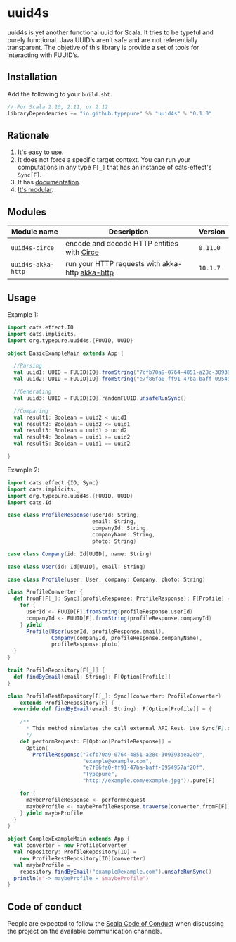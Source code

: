 # uuid4s

uuid4s is yet another functional uuid for Scala. It tries to be typeful and purely functional. Java UUID’s aren’t  safe  and are not referentially transparent. The objetive of this library is provide a set of tools for interacting with FUUID’s.
## Installation

Add the following to your `build.sbt`.

```scala
// For Scala 2.10, 2.11, or 2.12
libraryDependencies += "io.github.typepure" %% "uuid4s" % "0.1.0"
```

## Rationale

1. It's easy to use.
3. It does not force a specific target context. You can run your computations in any type `F[_]` that has an instance of cats-effect's `Sync[F]`.
4. It has [documentation][docs].
5. [It's modular](#modules).

[docs]: https://typepure.github.io/uuid4s/
[circe]: http://circe.io
[akka-http]: https://doc.akka.io/docs/akka-http/current/index.html?language=scala

## Modules

| Module name          | Description                                                  | Version  |
| -------------------- | ------------------------------------------------------------ | -------- |
| `uuid4s-circe`       | encode and decode HTTP entities with [Circe][circe]          | `0.11.0` |
| `uuid4s-akka-http`   | run your HTTP requests with akka-http [akka-http][akka-http] | `10.1.7` |


## Usage

Example 1:
```scala
import cats.effect.IO
import cats.implicits._
import org.typepure.uuid4s.{FUUID, UUID}

object BasicExampleMain extends App {

  //Parsing
  val uuid1: UUID = FUUID[IO].fromString("7cfb70a9-0764-4851-a28c-309393aea2eb").unsafeRunSync()
  val uuid2: UUID = FUUID[IO].fromString("e7f86fa0-ff91-47ba-baff-0954957af20f").unsafeRunSync()

  //Generating
  val uuid3: UUID = FUUID[IO].randomFUUID.unsafeRunSync()

  //Comparing
  val result1: Boolean = uuid2 < uuid1
  val result2: Boolean = uuid2 <= uuid1
  val result3: Boolean = uuid1 > uuid2
  val result4: Boolean = uuid1 >= uuid2
  val result5: Boolean = uuid1 == uuid2

}
```

Example 2:
```scala
import cats.effect.{IO, Sync}
import cats.implicits._
import org.typepure.uuid4s.{FUUID, UUID}
import cats.Id

case class ProfileResponse(userId: String,
                           email: String,
                           companyId: String,
                           companyName: String,
                           photo: String)

case class Company(id: Id[UUID], name: String)

case class User(id: Id[UUID], email: String)

case class Profile(user: User, company: Company, photo: String)

class ProfileConverter {
  def fromF[F[_]: Sync](profileResponse: ProfileResponse): F[Profile] = {
    for {
      userId <- FUUID[F].fromString(profileResponse.userId)
      companyId <- FUUID[F].fromString(profileResponse.companyId)
    } yield
      Profile(User(userId, profileResponse.email),
              Company(companyId, profileResponse.companyName),
              profileResponse.photo)
  }
}

trait ProfileRepository[F[_]] {
  def findByEmail(email: String): F[Option[Profile]]
}

class ProfileRestRepository[F[_]: Sync](converter: ProfileConverter)
    extends ProfileRepository[F] {
  override def findByEmail(email: String): F[Option[Profile]] = {

    /**
      * This method simulates the call external API Rest. Use Sync[F].delay when perform request to API Rest real
      */
    def performRequest: F[Option[ProfileResponse]] =
      Option(
        ProfileResponse("7cfb70a9-0764-4851-a28c-309393aea2eb",
                        "example@example.com",
                        "e7f86fa0-ff91-47ba-baff-0954957af20f",
                        "Typepure",
                        "http://example.com/example.jpg")).pure[F]

    for {
      maybeProfileResponse <- performRequest
      maybeProfile <- maybeProfileResponse.traverse(converter.fromF[F])
    } yield maybeProfile
  }
}

object ComplexExampleMain extends App {
  val converter = new ProfileConverter
  val repository: ProfileRepository[IO] =
    new ProfileRestRepository[IO](converter)
  val maybeProfile =
    repository.findByEmail("example@example.com").unsafeRunSync()
  println(s"-> maybeProfile = $maybeProfile")
}
```

## Code of conduct

People are expected to follow the [Scala Code of Conduct] when discussing the project on the available communication channels.


[Scala Code of Conduct]: https://www.scala-lang.org/conduct/
